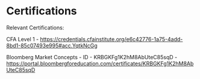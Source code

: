 # Certifications
Relevant Certifications:

CFA Level 1 - https://credentials.cfainstitute.org/e6c42776-1a75-4add-8bd1-85c07493e995#acc.YqtkNcGg

Bloomberg Market Concepts - ID - KRBGKFg1K2hM8AbUteC85sqD - https://portal.bloombergforeducation.com/certificates/KRBGKFg1K2hM8AbUteC85sqD
